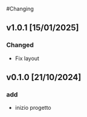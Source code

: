 #Changing

## v1.0.1 [15/01/2025]

### Changed
  - Fix layout

## v0.1.0 [21/10/2024]

### add
  - inizio progetto

